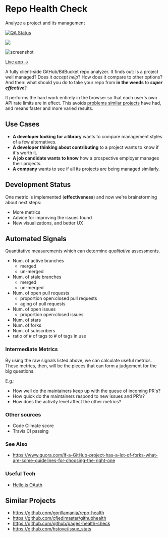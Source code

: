 # Repo Health Check

Analyze a project and its management

[![QA Status](https://nonstop.qa/projects/275/badges/default.svg)](https://nonstop.qa/projects/275-repo-health-check)

<img src="http://localhost:4000/projects/3/badges/default.svg" />



![screenshot](https://raw.githubusercontent.com/dogweather/repo-health-check/master/docs/screenshot.jpg)

[Live app →](http://repocheck.com/)

A fully client-side GitHub/BitBucket repo analyzer. It finds out: Is a
project well managed? Does it _accept help_? How does it compare to other
options? And then: what should you do to take your repo from **in the weeds** to
**_super effective_**?

It performs the hard work entirely in the browser so that each user's own API
rate limits are in effect. This avoids [problems similar projects](https://github.com/hstove/issue_stats/issues/10#issuecomment-58444422) have had, and means faster and more varied results.


## Use Cases

* **A developer looking for a library** wants to compare management styles of a few alternatives.
* **A developer thinking about contributing** to a project wants to know if it's worth it.
* **A job candidate wants to know** how a prospective employer manages their projects.
* **A company** wants to see if all its projects are being managed similarly.


## Development Status

One metric is implemented (**effectiveness**) and now we're brainstorming about next steps: 

* More metrics
* Advice for improving the issues found
* New visualizations, and better UX


## Automated Signals

Quantitative measurements which can determine _qualitative_ assessments.

* Num. of active branches
  * merged
  * un-merged
* Num. of stale branches
  * merged
  * un-merged
* Num. of open pull requests
  * proportion open:closed pull requests
  * aging of pull requests
* Num. of open issues
  * proportion open:closed issues
* Num. of stars
* Num. of forks
* Num. of subscribers
* ratio of # of tags to # of tags in use


### Intermediate Metrics

By using the raw signals listed above, we can calculate useful metrics. These metrics, then, will be the pieces that can form a judgement for the big questions.

E.g.:
* How well do the maintainers keep up with the queue of incoming PR's?
* How quick do the maintainers respond to new issues and PR's?
* How does the activity level affect the other metrics?

### Other sources

* Code Climate score
* Travis CI passing


### See Also

* https://www.quora.com/If-a-GitHub-project-has-a-lot-of-forks-what-are-some-guidelines-for-choosing-the-right-one


### Useful Tech

* [Hello.js OAuth](http://adodson.com/hello.js/)


## Similar Projects

* https://github.com/gorillamania/repo-health
* https://github.com/cfjedimaster/githubhealth
* https://github.com/github/pages-health-check
* https://github.com/hstove/issue_stats
